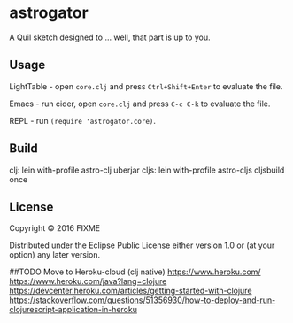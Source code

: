 # astrogator

A Quil sketch designed to ... well, that part is up to you.

## Usage

LightTable - open `core.clj` and press `Ctrl+Shift+Enter` to evaluate the file.

Emacs - run cider, open `core.clj` and press `C-c C-k` to evaluate the file.

REPL - run `(require 'astrogator.core)`.

## Build

clj: lein with-profile astro-clj uberjar
cljs: lein with-profile astro-cljs cljsbuild once

## License

Copyright © 2016 FIXME

Distributed under the Eclipse Public License either version 1.0 or (at
your option) any later version.

##TODO
Move to Heroku-cloud (clj native)
https://www.heroku.com/
https://www.heroku.com/java?lang=clojure
https://devcenter.heroku.com/articles/getting-started-with-clojure
https://stackoverflow.com/questions/51356930/how-to-deploy-and-run-clojurescript-application-in-heroku